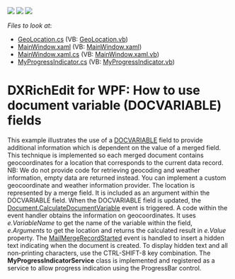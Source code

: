 <!-- default badges list -->
![](https://img.shields.io/endpoint?url=https://codecentral.devexpress.com/api/v1/VersionRange/128607226/21.1.5%2B)
[![](https://img.shields.io/badge/Open_in_DevExpress_Support_Center-FF7200?style=flat-square&logo=DevExpress&logoColor=white)](https://supportcenter.devexpress.com/ticket/details/E3282)
[![](https://img.shields.io/badge/📖_How_to_use_DevExpress_Examples-e9f6fc?style=flat-square)](https://docs.devexpress.com/GeneralInformation/403183)
<!-- default badges end -->
<!-- default file list -->
*Files to look at*:

* [GeoLocation.cs](./CS/GeoLocation.cs) (VB: [GeoLocation.vb](./VB/GeoLocation.vb))
* [MainWindow.xaml](./CS/MainWindow.xaml) (VB: [MainWindow.xaml](./VB/MainWindow.xaml))
* [MainWindow.xaml.cs](./CS/MainWindow.xaml.cs) (VB: [MainWindow.xaml.vb](./VB/MainWindow.xaml.vb))
* [MyProgressIndicator.cs](./CS/MyProgressIndicator.cs) (VB: [MyProgressIndicator.vb](./VB/MyProgressIndicator.vb))
<!-- default file list end -->
# DXRichEdit for WPF: How to use document variable (DOCVARIABLE) fields


This example illustrates the use of a [DOCVARIABLE](https://docs.devexpress.com/WPF/10299/Controls-and-Libraries/Rich-Text-Editor/Fields/Field-Codes/DOCVARIABLE) field to provide additional information which is dependent on the value of a merged field. This technique is implemented so each merged document contains geocoordinates for a location that corresponds to the current data record.
NB: We do not provide code for retrieving geocoding and weather information, empty data are returned instead. You can implement a custom geocoordinate and weather information provider.
The location is represented by a merge field. It is included as an argument within the DOCVARIABLE field. When the DOCVARIABLE field is updated, the [Document.CalculateDocumentVariable](https://docs.devexpress.com/WindowsForms/DevExpress.XtraRichEdit.RichEditControl.CalculateDocumentVariable) event is triggered. A code within the event handler obtains the information on geocoordinates. It uses *e.VariableName* to get the name of the variable within the field, *e.Arguments* to get the location and returns the calculated result in *e.Value* property.
The [MailMergeRecordStarted](https://docs.devexpress.com/WPF/DevExpress.Xpf.RichEdit.RichEditControl.MailMergeRecordStarted) event is handled to insert a hidden text indicating when the document is created. To display hidden text and all non-printing characters, use the CTRL-SHIFT-8 key combination.
The <strong>MyProgressIndicatorService</strong> class is implemented and registered as a service to allow progress indication using the ProgressBar control.





